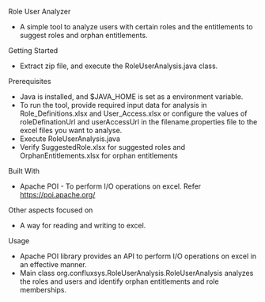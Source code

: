 Role User Analyzer
 - A simple tool to analyze users with certain roles and the entitlements to suggest roles and orphan entitlements.

Getting Started
 - Extract zip file, and execute the RoleUserAnalysis.java class.

Prerequisites
 - Java is installed, and $JAVA_HOME is set as a environment variable.
 - To run the tool, provide required input data for analysis in Role_Definitions.xlsx and User_Access.xlsx or configure the values of roleDefinationUrl and userAccessUrl in the filename.properties file to the excel files you want to analyse.
 - Execute RoleUserAnalysis.java
 - Verify SuggestedRole.xlsx for suggested roles and OrphanEntitlements.xlsx for orphan entitlements
 
Built With
 - Apache POI - To perform I/O operations on excel. Refer https://poi.apache.org/

Other aspects focused on
 - A way for reading and writing to excel.

Usage
 - Apache POI library provides an API to perform I/O operations on excel in an effective manner.
 - Main class org.confluxsys.RoleUserAnalysis.RoleUserAnalysis analyzes the roles and users and identify orphan entitlements and role memberships.